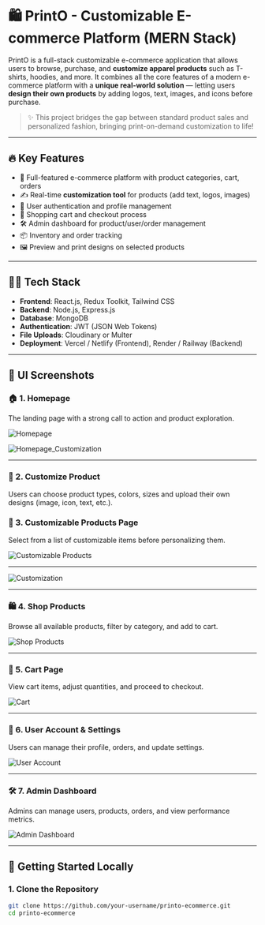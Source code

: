 # 🛍️ PrintO - Customizable E-commerce Platform (MERN Stack)

PrintO is a full-stack customizable e-commerce application that allows users to browse, purchase, and **customize apparel products** such as T-shirts, hoodies, and more. It combines all the core features of a modern e-commerce platform with a **unique real-world solution** — letting users **design their own products** by adding logos, text, images, and icons before purchase.

> ✨ This project bridges the gap between standard product sales and personalized fashion, bringing print-on-demand customization to life!

---

## 🔥 Key Features

- 🧾 Full-featured e-commerce platform with product categories, cart, orders
- ✍️ Real-time **customization tool** for products (add text, logos, images)
- 👤 User authentication and profile management
- 🛒 Shopping cart and checkout process
- 🛠️ Admin dashboard for product/user/order management
- 📦 Inventory and order tracking
- 🖼️ Preview and print designs on selected products

---

## 🧑‍💻 Tech Stack

- **Frontend**: React.js, Redux Toolkit, Tailwind CSS
- **Backend**: Node.js, Express.js
- **Database**: MongoDB
- **Authentication**: JWT (JSON Web Tokens)
- **File Uploads**: Cloudinary or Multer
- **Deployment**: Vercel / Netlify (Frontend), Render / Railway (Backend)

---

## 📸 UI Screenshots

### 🏠 1. Homepage

The landing page with a strong call to action and product exploration.

![Homepage](https://github.com/Niraj-Hitpump/printo/blob/main/frontend/printo/public/printo%20images/Homepage1.png)

![Homepage_Customization](https://github.com/Niraj-Hitpump/printo/blob/main/frontend/printo/public/printo%20images/Homepage2.png)

---

### 🎨 2. Customize Product

Users can choose product types, colors, sizes and upload their own designs (image, icon, text, etc.).


### 👕 3. Customizable Products Page

Select from a list of customizable items before personalizing them.

![Customizable Products](https://github.com/Niraj-Hitpump/printo/blob/main/frontend/printo/public/printo%20images/Customizable_products.png)

---

![Customization](https://github.com/Niraj-Hitpump/printo/blob/main/frontend/printo/public/printo%20images/Customization.png)

---



### 🛍️ 4. Shop Products

Browse all available products, filter by category, and add to cart.

![Shop Products](https://github.com/Niraj-Hitpump/printo/blob/main/frontend/printo/public/printo%20images/Prdoducts.png)

---

### 🛒 5. Cart Page

View cart items, adjust quantities, and proceed to checkout.

![Cart](https://github.com/Niraj-Hitpump/printo/blob/main/frontend/printo/public/printo%20images/cart.png)

---

### 👤 6. User Account & Settings

Users can manage their profile, orders, and update settings.

![User Account](https://github.com/Niraj-Hitpump/printo/blob/main/frontend/printo/public/printo%20images/UserAccount.png)

---

### 🛠️ 7. Admin Dashboard

Admins can manage users, products, orders, and view performance metrics.

![Admin Dashboard](https://github.com/Niraj-Hitpump/printo/blob/main/frontend/printo/public/printo%20images/Admin_Homepage.png)

---

## 🚀 Getting Started Locally

### 1. Clone the Repository

```bash
git clone https://github.com/your-username/printo-ecommerce.git
cd printo-ecommerce
